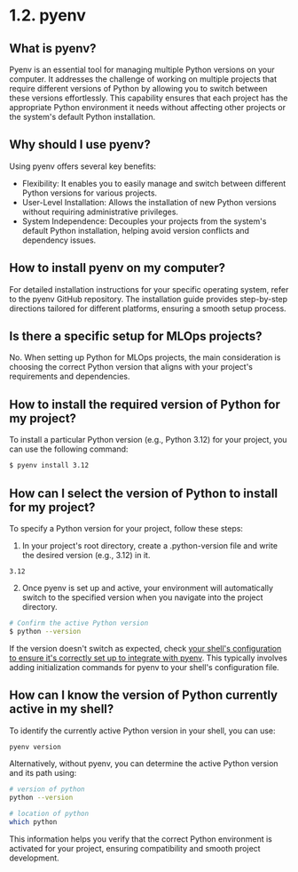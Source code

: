 # 1.2. pyenv

## What is pyenv?

Pyenv is an essential tool for managing multiple Python versions on your computer. It addresses the challenge of working on multiple projects that require different versions of Python by allowing you to switch between these versions effortlessly. This capability ensures that each project has the appropriate Python environment it needs without affecting other projects or the system's default Python installation.

## Why should I use pyenv?

Using pyenv offers several key benefits:

- Flexibility: It enables you to easily manage and switch between different Python versions for various projects.
- User-Level Installation: Allows the installation of new Python versions without requiring administrative privileges.
- System Independence: Decouples your projects from the system's default Python installation, helping avoid version conflicts and dependency issues.

## How to install pyenv on my computer?

For detailed installation instructions for your specific operating system, refer to the pyenv GitHub repository. The installation guide provides step-by-step directions tailored for different platforms, ensuring a smooth setup process.

## Is there a specific setup for MLOps projects?

No. When setting up Python for MLOps projects, the main consideration is choosing the correct Python version that aligns with your project's requirements and dependencies.

## How to install the required version of Python for my project?

To install a particular Python version (e.g., Python 3.12) for your project, you can use the following command:

```bash
$ pyenv install 3.12
```

## How can I select the version of Python to install for my project?

To specify a Python version for your project, follow these steps:

1. In your project's root directory, create a .python-version file and write the desired version (e.g., 3.12) in it.
```text
3.12
```
2. Once pyenv is set up and active, your environment will automatically switch to the specified version when you navigate into the project directory.
```bash
# Confirm the active Python version
$ python --version
```
If the version doesn't switch as expected, check [your shell's configuration to ensure it's correctly set up to integrate with pyenv](https://github.com/pyenv/pyenv?tab=readme-ov-file#set-up-your-shell-environment-for-pyenv). This typically involves adding initialization commands for pyenv to your shell's configuration file.

## How can I know the version of Python currently active in my shell?

To identify the currently active Python version in your shell, you can use:

```bash
pyenv version
```

Alternatively, without pyenv, you can determine the active Python version and its path using:

```bash
# version of python
python --version

# location of python
which python
```

This information helps you verify that the correct Python environment is activated for your project, ensuring compatibility and smooth project development.
